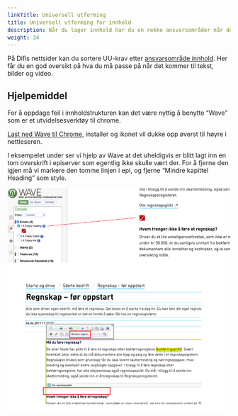 ```yaml
---
linkTitle: Universell utforming
title: Universell utforming for innhold
description: Når du lager innhold har du en rekke ansvarsområder når det kommer til universell utforming. 
weight: 34
---
```


På Difis nettsider kan du sortere UU-krav etter [ansvarsområde innhold](https://uu.difi.no/krav-og-regelverk/wcag-20-standarden).
Her får du en god oversikt på hva du må passe på når det kommer til tekst, bilder og video.

## Hjelpemiddel

For å oppdage feil i innholdstrukturen kan det være nyttig å benytte “Wave” som er et utvidelsesverktøy til chrome.

[Last ned Wave til Chrome], installer og ikonet vil dukke opp øverst til høyre i nettleseren.

I eksempelet under ser vi hjelp av Wave at det uheldigvis er blitt lagt inn en tom overskrift i episerver som egentlig ikke skulle vært der.
For å fjerne den igjen må vi markere den tomme linjen i epi, og fjerne “Mindre kapittel Heading” som style.

![Wave eksempel](wave-eksempel.png "Wave eksempel")


[Last ned Wave til Chrome]: https://chrome.google.com/webstore/detail/wave-evaluation-tool/jbbplnpkjmmeebjpijfedlgcdilocofh